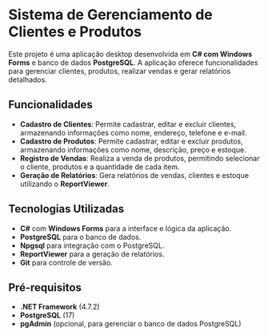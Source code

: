 # Sistema de Gerenciamento de Clientes e Produtos

Este projeto é uma aplicação desktop desenvolvida em **C# com Windows Forms** e banco de dados **PostgreSQL**. A aplicação oferece funcionalidades para gerenciar clientes, produtos, realizar vendas e gerar relatórios detalhados.

## Funcionalidades

- **Cadastro de Clientes**: Permite cadastrar, editar e excluir clientes, armazenando informações como nome, endereço, telefone e e-mail.
- **Cadastro de Produtos**: Permite cadastrar, editar e excluir produtos, armazenando informações como nome, descrição, preço e estoque.
- **Registro de Vendas**: Realiza a venda de produtos, permitindo selecionar o cliente, produtos e a quantidade de cada item.
- **Geração de Relatórios**: Gera relatórios de vendas, clientes e estoque utilizando o **ReportViewer**.

## Tecnologias Utilizadas

- **C#** com **Windows Forms** para a interface e lógica da aplicação.
- **PostgreSQL** para o banco de dados.
- **Npgsql** para integração com o PostgreSQL.
- **ReportViewer** para a geração de relatórios.
- **Git** para controle de versão.

## Pré-requisitos

- **.NET Framework** (4.7.2)
- **PostgreSQL** (17)
- **pgAdmin** (opcional, para gerenciar o banco de dados PostgreSQL)


